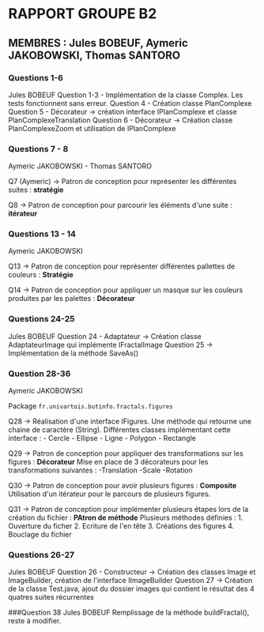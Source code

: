 # RAPPORT GROUPE B2

## MEMBRES : Jules BOBEUF, Aymeric JAKOBOWSKI, Thomas SANTORO

### Questions 1-6
Jules BOBEUF
Question 1-3 - Implémentation de la classe Complex. Les tests fonctionnent sans erreur.
Question 4 - Création classe PlanComplexe
Question 5 - Décorateur -> création interface IPlanComplexe et classe PlanComplexeTranslation
Question 6 - Décorateur -> Création classe PlanComplexeZoom et utilisation de IPlanComplexe

### Questions 7 - 8
Aymeric JAKOBOWSKI - Thomas SANTORO

Q7 (Aymeric) -> Patron de conception pour représenter les différentes suites : **stratégie**

Q8 -> Patron de conception pour parcourir les éléments d'une suite : **itérateur**

### Questions 13 - 14
Aymeric JAKOBOWSKI

Q13 -> Patron de conception pour représenter différentes pallettes de couleurs : **Stratégie**

Q14 -> Patron de conception pour appliquer un masque sur les couleurs produites par les palettes : **Décorateur**

### Questions 24-25
Jules BOBEUF
Question 24 - Adaptateur -> Création classe AdaptateurImage qui implémente IFractalImage
Question 25 -> Implémentation de la méthode SaveAs()

### Question 28-36
Aymeric JAKOBOWSKI

Package ``fr.univartois.butinfo.fractals.figures``

Q28 -> Réalisation d'une interface IFigures. Une méthode qui retourne une chaine de caractère (String).
Différentes classes implémentant cette interface :
	- Cercle
	- Ellipse
	- Ligne
	- Polygon
	- Rectangle

Q29 -> Patron de conception pour appliquer des transformations sur les figures : **Décorateur**
Mise en place de 3 décorateurs pour les transformations suivantes : 
	-Translation
	-Scale
	-Rotation
	
Q30 -> Patron de conception pour avoir plusieurs figures : **Composite**
Utilisation d'un itérateur pour le parcours de plusieurs figures.

Q31 -> Patron de conception pour implémenter plusieurs étapes lors de la création du fichier : **PAtron de méthode**
Plusieurs méthodes définies :
	1. Ouverture du ficher
	2. Ecriture de l'en tête
	3. Créations des figures
	4. Bouclage du fichier

### Questions 26-27
Jules BOBEUF
Question 26 - Constructeur -> Création des classes Image et ImageBuilder, création de l'interface IImageBuilder
Question 27 -> Création de la classe Test.java, ajout du dossier images qui contient le résultat des 4 quatres suites récurrentes

###Question 38
Jules BOBEUF
Remplissage de la méthode buildFractal(), reste à modifier.
